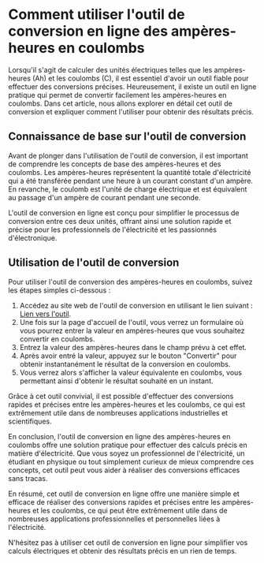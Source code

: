 Comment utiliser l'outil de conversion en ligne des ampères-heures en coulombs
==============================================================================

Lorsqu'il s'agit de calculer des unités électriques telles que les ampères-heures (Ah) et les coulombs (C), il est essentiel d'avoir un outil fiable pour effectuer des conversions précises. Heureusement, il existe un outil en ligne pratique qui permet de convertir facilement les ampères-heures en coulombs. Dans cet article, nous allons explorer en détail cet outil de conversion et expliquer comment l'utiliser pour obtenir des résultats précis.

Connaissance de base sur l'outil de conversion
----------------------------------------------

Avant de plonger dans l'utilisation de l'outil de conversion, il est important de comprendre les concepts de base des ampères-heures et des coulombs. Les ampères-heures représentent la quantité totale d'électricité qui a été transférée pendant une heure à un courant constant d'un ampère. En revanche, le coulomb est l'unité de charge électrique et est équivalent au passage d'un ampère de courant pendant une seconde.

L'outil de conversion en ligne est conçu pour simplifier le processus de conversion entre ces deux unités, offrant ainsi une solution rapide et précise pour les professionnels de l'électricité et les passionnés d'électronique.

Utilisation de l'outil de conversion
------------------------------------

Pour utiliser l'outil de conversion des ampères-heures en coulombs, suivez les étapes simples ci-dessous :

1. Accédez au site web de l'outil de conversion en utilisant le lien suivant : [Lien vers l'outil](https://www.onlinecalculatorsfree.com/fr/convert/ampere-hours-to-coulomb.html).
2. Une fois sur la page d'accueil de l'outil, vous verrez un formulaire où vous pourrez entrer la valeur en ampères-heures que vous souhaitez convertir en coulombs.
3. Entrez la valeur des ampères-heures dans le champ prévu à cet effet.
4. Après avoir entré la valeur, appuyez sur le bouton "Convertir" pour obtenir instantanément le résultat de la conversion en coulombs.
5. Vous verrez alors s'afficher la valeur équivalente en coulombs, vous permettant ainsi d'obtenir le résultat souhaité en un instant.

Grâce à cet outil convivial, il est possible d'effectuer des conversions rapides et précises entre les ampères-heures et les coulombs, ce qui est extrêmement utile dans de nombreuses applications industrielles et scientifiques.

En conclusion, l'outil de conversion en ligne des ampères-heures en coulombs offre une solution pratique pour effectuer des calculs précis en matière d'électricité. Que vous soyez un professionnel de l'électricité, un étudiant en physique ou tout simplement curieux de mieux comprendre ces concepts, cet outil peut vous aider à réaliser des conversions efficaces sans tracas.

En résumé, cet outil de conversion en ligne offre une manière simple et efficace de réaliser des conversions rapides et précises entre les ampères-heures et les coulombs, ce qui peut être extrêmement utile dans de nombreuses applications professionnelles et personnelles liées à l'électricité.

N'hésitez pas à utiliser cet outil de conversion en ligne pour simplifier vos calculs électriques et obtenir des résultats précis en un rien de temps.